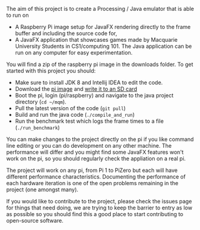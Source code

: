The aim of this project is to create a Processing / Java emulator that is able to run on 

  * A Raspberry Pi image setup for JavaFX rendering directly to the frame buffer and including the source code for,
  * A JavaFX application that showcases games made by Macquarie University Students in CS1/computing 101.  The Java application can be run on any computer for easy experimentation.

You will find a zip of the raspberry pi image in the downloads folder.  To get started with this project you should:

  * Make sure to install JDK 8 and Intellij IDEA to edit the code.
  * Download the [pi image](http://web.science.mq.edu.au/~mattr/mq_mini_console.zip) and [write it to an SD card](https://www.raspberrypi.org/documentation/installation/installing-images/)
  * Boot the pi, login (pi/raspberry) and navigate to the java project directory (`cd ~/mqm`).
  * Pull the latest version of the code (`git pull`)
  * Build and run the java code (`./compile_and_run`)
  * Run the benchmark test which logs the frame times to a file (`./run_benchmark`)

You can make changes to the project directly on the pi if you like command line editing or you can do development on any other machine.  The performance will differ and you might find some JavaFX features won't work on the pi, so you should regularly check the appliation on a real pi.

The project will work on any pi, from Pi 1 to PiZero but each will have different performance characteristics.  Documenting the performance of each hardware iteration is one of the open problems remaining in the project (one amongst many).

If you would like to contribute to the project, please check the issues page for things that need doing, we are trying to keep the barrier to entry as low as possible so you should find this a good place to start contributing to open-source software.
